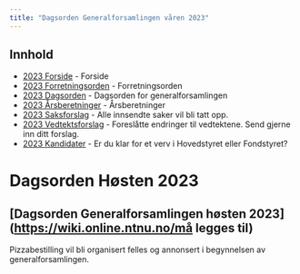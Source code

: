 ```yaml
---
title: "Dagsorden Generalforsamlingen våren 2023"
---
```


## Innhold
* [2023 Forside](https://wiki.online.ntnu.no/generalforsamlinger/2023-v)   - Forside
* [2023 Forretningsorden](https://wiki.online.ntnu.no/generalforsamlinger/2023-v/forretningsorden) - Forretningsorden
* [2023 Dagsorden](https://wiki.online.ntnu.no/generalforsamlinger/2023-v/dagsorden) - Dagsorden for generalforsamlingen
* [2023 Årsberetninger](https://wiki.online.ntnu.no/generalforsamlinger/2023-v/aarsberetninger) - Årsberetninger
* [2023 Saksforslag](https://wiki.online.ntnu.no/generalforsamlinger/2023-v/saksforslag) - Alle innsendte saker vil bli tatt opp.
* [2023 Vedtektsforslag](https://wiki.online.ntnu.no/generalforsamlinger/2023-v/vedtekstforslag) - Foreslåtte endringer til vedtektene. Send gjerne inn ditt forslag.
* [2023 Kandidater](https://wiki.online.ntnu.no/generalforsamlinger/2023-v/valg) - Er du klar for et verv i Hovedstyret eller Fondstyret? 

# Dagsorden Høsten 2023

## [Dagsorden Generalforsamlingen høsten 2023](https://wiki.online.ntnu.no/må legges til)

Pizzabestilling vil bli organisert felles og annonsert i begynnelsen av generalforsamlingen.